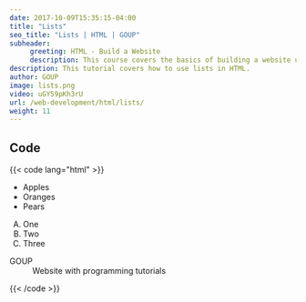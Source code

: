 ```yaml
---
date: 2017-10-09T15:35:15-04:00
title: "Lists"
seo_title: "Lists | HTML | GOUP"
subheader:
     greeting: HTML - Build a Website
     description: This course covers the basics of building a website using HTML. Work your way through the videos/articles and I'll teach you everything you need to know to create a basic website!
description: This tutorial covers how to use lists in HTML.
author: GOUP
image: lists.png
video: uGY59pKh3rU
url: /web-development/html/lists/
weight: 11
---
```


## Code

{{< code lang="html" >}}
<ul>
     <li>Apples</li>
     <li>Oranges</li>
     <li>Pears</li>
</ul>

<ol type="A">
     <li>One</li>
     <li>Two</li>
     <li>Three</li>
</ol>

<dl>
     <dt>GOUP</dt>
     <dd>Website with programming tutorials</dd>
</dl>
{{< /code >}}